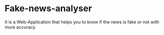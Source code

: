 # Fake-news-analyser
It is a Web-Application that helps you to know if the news is fake or not with more accuracy.
